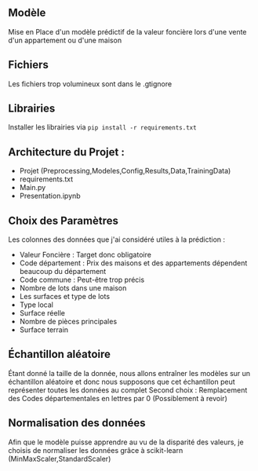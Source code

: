 ## Modèle
Mise en Place d'un modèle prédictif de la valeur foncière lors d'une vente d'un appartement ou d'une maison

## Fichiers 
Les fichiers trop volumineux sont dans le .gtignore

## Librairies
Installer les librairies via `pip install -r requirements.txt`

## Architecture du Projet :

- Projet (Preprocessing,Modeles,Config,Results,Data,TrainingData)
- requirements.txt
- Main.py
- Presentation.ipynb

## Choix des Paramètres
Les colonnes des données que j'ai considéré utiles à la prédiction :

- Valeur Foncière : Target donc obligatoire
- Code département : Prix des maisons et des appartements dépendent beaucoup du département
- Code commune : Peut-être trop précis
- Nombre de lots dans une maison 
- Les surfaces et type de lots
- Type local
- Surface réelle
- Nombre de pièces principales
- Surface terrain

## Échantillon aléatoire

Étant donné la taille de la donnée, nous allons entraîner les modèles sur un échantillon aléatoire et donc nous supposons que cet échantillon peut représenter toutes les données au complet
Second choix : Remplacement des Codes départementales en lettres par 0 (Possiblement à revoir)

## Normalisation des données

Afin que le modèle puisse apprendre au vu de la disparité des valeurs, je choisis de normaliser les données grâce à scikit-learn (MinMaxScaler,StandardScaler)
